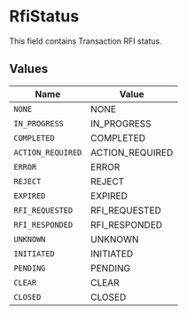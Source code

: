 # RfiStatus

This field contains Transaction RFI status.


## Values

| Name              | Value             |
| ----------------- | ----------------- |
| `NONE`            | NONE              |
| `IN_PROGRESS`     | IN_PROGRESS       |
| `COMPLETED`       | COMPLETED         |
| `ACTION_REQUIRED` | ACTION_REQUIRED   |
| `ERROR`           | ERROR             |
| `REJECT`          | REJECT            |
| `EXPIRED`         | EXPIRED           |
| `RFI_REQUESTED`   | RFI_REQUESTED     |
| `RFI_RESPONDED`   | RFI_RESPONDED     |
| `UNKNOWN`         | UNKNOWN           |
| `INITIATED`       | INITIATED         |
| `PENDING`         | PENDING           |
| `CLEAR`           | CLEAR             |
| `CLOSED`          | CLOSED            |